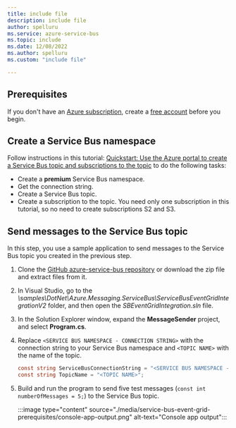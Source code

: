 ```yaml
---
title: include file
description: include file
author: spelluru
ms.service: azure-service-bus
ms.topic: include
ms.date: 12/08/2022
ms.author: spelluru
ms.custom: "include file"

---
```


## Prerequisites

If you don't have an [Azure subscription](../../guides/developer/azure-developer-guide.md#understanding-accounts-subscriptions-and-billing), create a [free account](https://azure.microsoft.com/free/?ref=microsoft.com&utm_source=microsoft.com&utm_medium=docs&utm_campaign=visualstudio) before you begin.

## Create a Service Bus namespace

Follow instructions in this tutorial: [Quickstart: Use the Azure portal to create a Service Bus topic and subscriptions to the topic](../service-bus-quickstart-topics-subscriptions-portal.md) to do the following tasks:

- Create a **premium** Service Bus namespace. 
- Get the connection string. 
- Create a Service Bus topic.
- Create a subscription to the topic. You need only one subscription in this tutorial, so no need to create subscriptions S2 and S3. 

## Send messages to the Service Bus topic

In this step, you use a sample application to send messages to the Service Bus topic you created in the previous step. 

1. Clone the [GitHub azure-service-bus repository](https://github.com/Azure/azure-service-bus/) or download the zip file and extract files from it. 
1. In Visual Studio, go to the *\samples\DotNet\Azure.Messaging.ServiceBus\ServiceBusEventGridIntegrationV2* folder, and then open the *SBEventGridIntegration.sln* file.
1. In the Solution Explorer window, expand the **MessageSender** project, and select **Program.cs**.
1. Replace `<SERVICE BUS NAMESPACE - CONNECTION STRING>` with the connection string to your Service Bus namespace and `<TOPIC NAME>` with the name of the topic. 

   ```csharp
   const string ServiceBusConnectionString = "<SERVICE BUS NAMESPACE - CONNECTION STRING>";
   const string TopicName = "<TOPIC NAME>";
   ```

1. Build and run the program to send five test messages (`const int numberOfMessages = 5;`) to the Service Bus topic. 

   :::image type="content" source="./media/service-bus-event-grid-prerequisites/console-app-output.png" alt-text="Console app output":::
